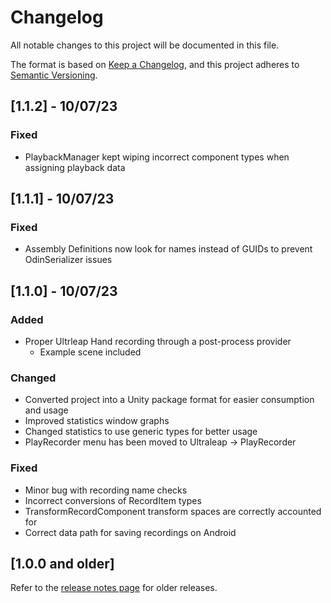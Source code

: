 # Changelog
All notable changes to this project will be documented in this file.

The format is based on [Keep a Changelog](https://keepachangelog.com/en/1.0.0/),
and this project adheres to [Semantic Versioning](https://semver.org/spec/v2.0.0.html).

## [1.1.2] - 10/07/23

### Fixed
- PlaybackManager kept wiping incorrect component types when assigning playback data

## [1.1.1] - 10/07/23

### Fixed
- Assembly Definitions now look for names instead of GUIDs to prevent OdinSerializer issues

## [1.1.0] - 10/07/23

### Added
- Proper Ultrleap Hand recording through a post-process provider
  - Example scene included

### Changed
- Converted project into a Unity package format for easier consumption and usage
- Improved statistics window graphs
- Changed statistics to use generic types for better usage
- PlayRecorder menu has been moved to Ultraleap -> PlayRecorder

### Fixed
- Minor bug with recording name checks
- Incorrect conversions of RecordItem types
- TransformRecordComponent transform spaces are correctly accounted for
- Correct data path for saving recordings on Android

## [1.0.0 and older]

Refer to the [release notes page](https://github.com/ultraleap/PlayRecorder/releases) for older releases.